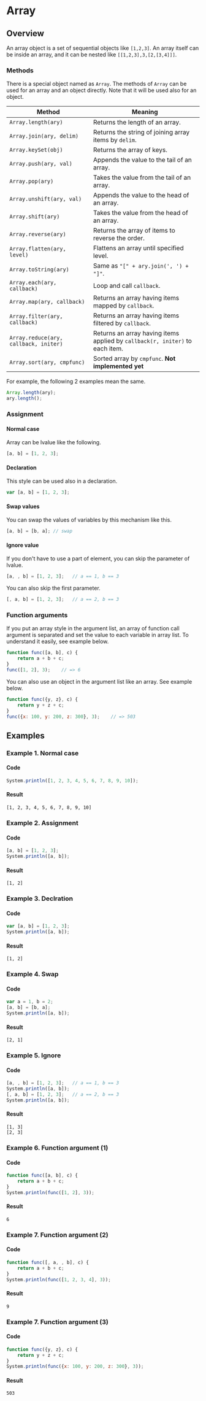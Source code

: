 # Array

## Overview

An array object is a set of sequential objects like `[1,2,3]`.
An array itself can be inside an array, and it can be nested like `[[1,2,3],3,[2,[3,4]]]`.

### Methods

There is a special object named as `Array`.
The methods of `Array` can be used for an array and an object directly.
Note that it will be used also for an object.

|                Method                 |                                   Meaning                                    |
| ------------------------------------- | ---------------------------------------------------------------------------- |
| `Array.length(ary)`                   | Returns the length of an array.                                              |
| `Array.join(ary, delim)`              | Returns the string of joining array items by `delim`.                        |
| `Array.keySet(obj)`                   | Returns the array of keys.                                                   |
| `Array.push(ary, val)`                | Appends the value to the tail of an array.                                   |
| `Array.pop(ary)`                      | Takes the value from the tail of an array.                                   |
| `Array.unshift(ary, val)`             | Appends the value to the head of an array.                                   |
| `Array.shift(ary)`                    | Takes the value from the head of an array.                                   |
| `Array.reverse(ary)`                  | Returns the array of items to reverse the order.                             |
| `Array.flatten(ary, level)`           | Flattens an array until specified level.                                     |
| `Array.toString(ary)`                 | Same as `"[" + ary.join(', ') + "]"`.                                        |
| `Array.each(ary, callback)`           | Loop and call `callback`.                                                    |
| `Array.map(ary, callback)`            | Returns an array having items mapped by `callback`.                          |
| `Array.filter(ary, callback)`         | Returns an array having items filtered by `callback`.                        |
| `Array.reduce(ary, callback, initer)` | Returns an array having items applied by `callback(r, initer)` to each item. |
| `Array.sort(ary, cmpfunc)`            | Sorted array by `cmpfunc`. **Not implemented yet**                           |

For example, the following 2 examples mean the same.

```javascript
Array.length(ary);
ary.length();
```

### Assignment

#### Normal case

Array can be lvalue like the following.

```javascript
[a, b] = [1, 2, 3];
```

#### Declaration

This style can be used also in a declaration.

```javascript
var [a, b] = [1, 2, 3];
```

#### Swap values

You can swap the values of variables by this mechanism like this.

```javascript
[a, b] = [b, a]; // swap
```

#### Ignore value

If you don't have to use a part of element, you can skip the parameter of lvalue.

```javascript
[a, , b] = [1, 2, 3];   // a == 1, b == 3
```

You can also skip the first parameter.

```javascript
[, a, b] = [1, 2, 3];   // a == 2, b == 3
```

### Function arguments

If you put an array style in the argument list,
an array of function call argument is separated and set the value to each variable in array list.
To understand it easily, see example below.

```javascript
function func([a, b], c) {
    return a + b + c;
}
func([1, 2], 3);    // => 6
```

You can also use an object in the argument list like an array.
See example below.

```javascript
function func({y, z}, c) {
    return y + z + c;
}
func({x: 100, y: 200, z: 300}, 3);    // => 503
```

## Examples

### Example 1. Normal case

#### Code

```javascript
System.println([1, 2, 3, 4, 5, 6, 7, 8, 9, 10]);
```

#### Result

```
[1, 2, 3, 4, 5, 6, 7, 8, 9, 10]
```

### Example 2. Assignment

#### Code

```javascript
[a, b] = [1, 2, 3];
System.println([a, b]);
```

#### Result

```
[1, 2]
```

### Example 3. Declration

#### Code

```javascript
var [a, b] = [1, 2, 3];
System.println([a, b]);
```

#### Result

```
[1, 2]
```

### Example 4. Swap

#### Code

```javascript
var a = 1, b = 2;
[a, b] = [b, a];
System.println([a, b]);
```

#### Result

```
[2, 1]
```

### Example 5. Ignore

#### Code

```javascript
[a, , b] = [1, 2, 3];   // a == 1, b == 3
System.println([a, b]);
[, a, b] = [1, 2, 3];   // a == 2, b == 3
System.println([a, b]);
```

#### Result

```
[1, 3]
[2, 3]
```

### Example 6. Function argument (1)

#### Code

```javascript
function func([a, b], c) {
    return a + b + c;
}
System.println(func([1, 2], 3));
```

#### Result

```
6
```

### Example 7. Function argument (2)

#### Code

```javascript
function func([, a, , b], c) {
    return a + b + c;
}
System.println(func([1, 2, 3, 4], 3));
```

#### Result

```
9
```

### Example 7. Function argument (3)

#### Code

```javascript
function func({y, z}, c) {
    return y + z + c;
}
System.println(func({x: 100, y: 200, z: 300}, 3));
```

#### Result

```
503
```
